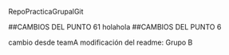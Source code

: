 RepoPracticaGrupalGit

##CAMBIOS DEL PUNTO 61
holahola
##CAMBIOS DEL PUNTO 6

cambio desde teamA
modificación del readme: Grupo B

